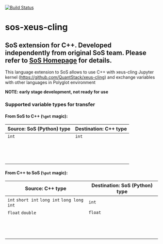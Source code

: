 [![Build Status](https://travis-ci.org/ktaletsk/sos-xeus-cling.svg?branch=dev)](https://travis-ci.org/ktaletsk/sos-xeus-cling)
# sos-xeus-cling
## SoS extension for C++. Developed independently from original SoS team. Please refer to [SoS Homepage](http://vatlab.github.io/SoS/) for details.

This language extension to SoS allows to use C++ with xeus-cling Jupyter kernel (https://github.com/QuantStack/xeus-cling) and exchange variables with other languages in Polyglot environment

**NOTE: early stage development, not ready for use**

### Supported variable types for transfer

#### From SoS to C++ (`%get` magic):

| Source: SoS (Python) type | Destination: C++ type |
|---------------------------|-----------------------|
| `int`                     | `int`                 |
|                           |                       |
|                           |                       |
|                           |                       |
|                           |                       |
|                           |                       |
|                           |                       |
|                           |                       |
|                           |                       |
|                           |                       |
|                           |                       |
|                           |                       |
|                           |                       |
|                           |                       |

#### From C++ to SoS (`%put` magic):

| Source: C++ type                             | Destination: SoS (Python) type |
|----------------------------------------------|--------------------------------|
| `int` `short int` `long int` `long long int` | `int`                          |
| `float` `double`                             | `float`                        |
|                                              |                                |
|                                              |                                |
|                                              |                                |
|                                              |                                |
|                                              |                                |
|                                              |                                |
|                                              |                                |
|                                              |                                |
|                                              |                                |
|                                              |                                |
|                                              |                                |
|                                              |                                |

